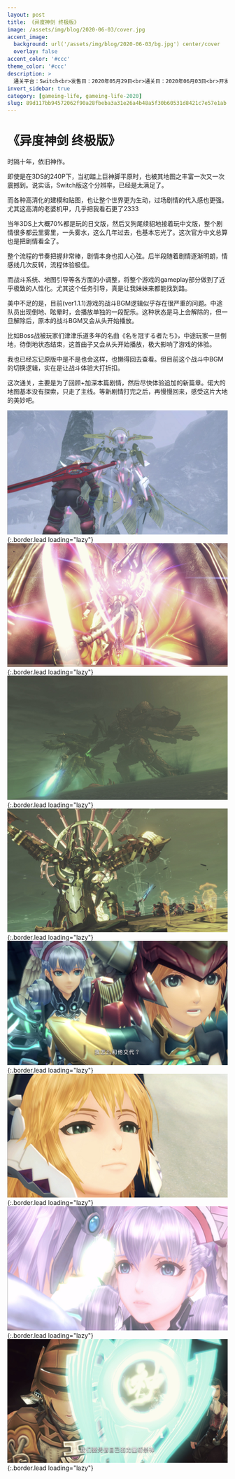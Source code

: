 ```yaml
---
layout: post
title: 《异度神剑 终极版》
image: /assets/img/blog/2020-06-03/cover.jpg
accent_image: 
  background: url('/assets/img/blog/2020-06-03/bg.jpg') center/cover
  overlay: false
accent_color: '#ccc'
theme_color: '#ccc'
description: >
  通关平台：Switch<br>发售日：2020年05月29日<br>通关日：2020年06月03日<br>开发商：Monolith Soft<br>发行商：Nintendo
invert_sidebar: true
category: [gameing-life, gameing-life-2020]
slug: 89d117bb94572062f90a28fbeba3a31e26a4b48a5f30b60531d8421c7e57e1ab
---
```


# 《异度神剑 终极版》

时隔十年，依旧神作。

即使是在3DS的240P下，当初踏上巨神脚平原时，也被其地图之丰富一次又一次震撼到。说实话，Switch版这个分辨率，已经是太满足了。

而各种高清化的建模和贴图，也让整个世界更为生动，过场剧情的代入感也更强。尤其这高清的老婆机甲，几乎把我看石更了2333

当年3DS上大概70%都是玩的日文版，然后又狗尾续貂地接着玩中文版，整个剧情很多都云里雾里，一头雾水，这么几年过去，也基本忘光了。这次官方中文总算也是把剧情看全了。

整个流程的节奏把握非常棒，剧情本身也扣人心弦。后半段随着剧情逐渐明朗，情感线几次反转，流程体验极佳。

而战斗系统、地图引导等各方面的小调整，将整个游戏的gameplay部分做到了近乎极致的人性化。尤其这个任务引导，真是让我妹妹来都能找到路。

美中不足的是，目前(ver1.1.1)游戏的战斗BGM逻辑似乎存在很严重的问题。中途队员出现倒地、眩晕时，会播放单独的一段配乐。这种状态是马上会解除的，但一旦解除后，原本的战斗BGM又会从头开始播放。

比如Boss战被玩家们津津乐道多年的名曲《名を冠する者たち》，中途玩家一旦倒地，待倒地状态结束，这首曲子又会从头开始播放，极大影响了游戏的体验。

我也已经忘记原版中是不是也会这样，也懒得回去查看。但目前这个战斗中BGM的切换逻辑，实在是让战斗体验大打折扣。

这次通关，主要是为了回顾+加深本篇剧情，然后尽快体验追加的新篇章。偌大的地图基本没有探索，只走了主线。等新剧情打完之后，再慢慢回来，感受这片大地的美妙吧。

![](/assets/img/blog/2020-06-03/1.jpg){:.border.lead loading="lazy"}
![](/assets/img/blog/2020-06-03/2.jpg){:.border.lead loading="lazy"}
![](/assets/img/blog/2020-06-03/3.jpg){:.border.lead loading="lazy"}
![](/assets/img/blog/2020-06-03/4.jpg){:.border.lead loading="lazy"}
![](/assets/img/blog/2020-06-03/5.jpg){:.border.lead loading="lazy"}
![](/assets/img/blog/2020-06-03/6.jpg){:.border.lead loading="lazy"}
![](/assets/img/blog/2020-06-03/7.jpg){:.border.lead loading="lazy"}
![](/assets/img/blog/2020-06-03/8.jpg){:.border.lead loading="lazy"}